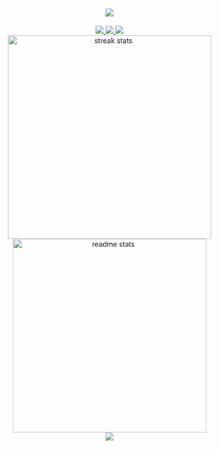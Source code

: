 <h1 align="center">
<!--     <img src="https://readme-typing-svg.herokuapp.com/?font=Righteous&size=35&center=true&vCenter=true&width=500&height=70&duration=4000&lines=Mehedi+Hasan;+<Frontend+/+Developer>;" />  -->
    <img src="https://i.ibb.co/8dKcFHB/Cover-2-01.jpg"/>
</h1> 
<div align="center"> 
  <a href="mailto:designwithmehedi@gmail.com">
    <img src="https://img.shields.io/badge/Gmail-333333?style=for-the-badge&logo=gmail&logoColor=red" />
  </a>
  <a href="https://linkedin.com/in/mehedihasan-in" target="_blank">
    <img src="https://img.shields.io/badge/LinkedIn-0077B5?style=for-the-badge&logo=linkedin&logoColor=white" target="_blank" />
  </a>
  <a href="https://dev-mehedihasan.netlify.app" target="_blank">
     <img src="https://img.shields.io/badge/Portfolio-FF5722?style=for-the-badge&logo=todoist&logoColor=white" target="_blank" /> <!-- sqlite, safari, google-chrome are other good icon options -->
  </a>
</div>
<!-- <h2 align="center">⚒️ TECHNOLOGY KNOW ⚒️</h2> 
<div align="center">
    <img src="https://skillicons.dev/icons?i=html,css,bootstrap,tailwind,javascript,github,git,figma,react,mui" />
</div> -->
<div align=center>
  <img width=410 src="https://streak-stats.demolab.com/?user=mehu-hub&count_private=true&theme=react&border_radius=10" alt="streak stats"/>
  <img width=390 src="https://github-readme-stats-salesp07.vercel.app/api?username=mehu-hub&count_private=true&show_icons=true&theme=tokyonight&rank_icon=github&border_radius=10" alt="readme stats" />
</div>
<!-- <h3 align="center">
    <img src="https://readme-typing-svg.herokuapp.com/?font=Righteous&size=25&center=true&vCenter=true&width=500&height=70&duration=4000&lines=Thanks+for+visiting!;">
</h3> -->
<div align="center">
<img src="https://komarev.com/ghpvc/?username=mehu-hub&&style=flat-square" align="center" />
</div>

